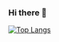### Hi there 👋

[![Top Langs](https://github-readme-stats.vercel.app/api/top-langs/?username=aniketagnihotri&layout=compact&theme=gradient)](https://github.com/anuraghazra/github-readme-stats)
